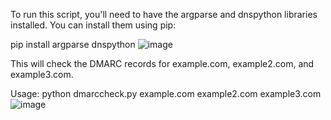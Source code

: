 To run this script, you'll need to have the argparse and dnspython libraries installed. You can install them using pip:

pip install argparse dnspython
![image](https://github.com/iamsurve/dmarcheck/assets/75905952/b041ce93-a032-4d85-a36f-e1690942c749)

This will check the DMARC records for example.com, example2.com, and example3.com.

Usage:
python dmarccheck.py example.com example2.com example3.com
![image](https://github.com/iamsurve/dmarcheck/assets/75905952/01de9392-fa05-40ea-8249-3aac13ff7e44)



